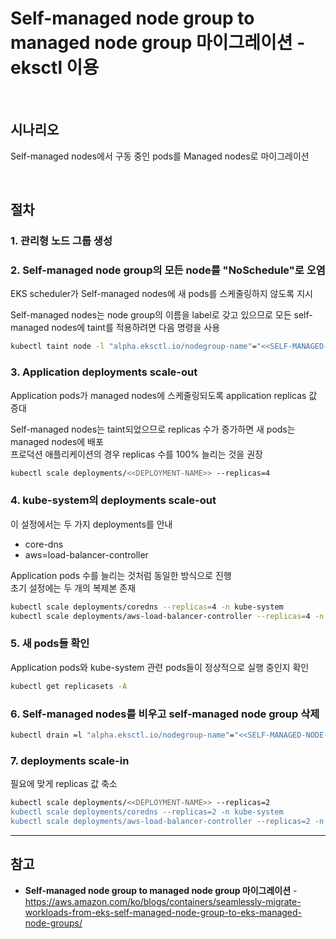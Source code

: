 # Self-managed node group to managed node group 마이그레이션 - eksctl 이용

<br>

## 시나리오
Self-managed nodes에서 구동 중인 pods를 Managed nodes로 마이그레이션  

<br>

## 절차
### 1. 관리형 노드 그룹 생성

### 2. Self-managed node group의 모든 node를 "NoSchedule"로 오염
EKS scheduler가 Self-managed nodes에 새 pods를 스케줄링하지 않도록 지시

Self-managed nodes는 node group의 이름을 label로 갖고 있으므로 모든 self-managed nodes에 taint를 적용하려면 다음 명령을 사용  
```bash
kubectl taint node -l "alpha.eksctl.io/nodegroup-name"="<<SELF-MANAGED-NODE-GROUP-NAME>>" key=value:NoSchedule
```

### 3. Application deployments scale-out
Application pods가 managed nodes에 스케줄링되도록 application replicas 값 증대

Self-managed nodes는 taint되었으므로 replicas 수가 증가하면 새 pods는 managed nodes에 배포  
프로덕션 애플리케이션의 경우 replicas 수를 100% 늘리는 것을 권장

```bash
kubectl scale deployments/<<DEPLOYMENT-NAME>> --replicas=4
```

### 4. kube-system의 deployments scale-out
이 설정에서는 두 가지 deployments를 안내
- core-dns
- aws=load-balancer-controller

Application pods 수를 늘리는 것처럼 동일한 방식으로 진행  
초기 설정에는 두 개의 복제본 존재

```bash
kubectl scale deployments/coredns --replicas=4 -n kube-system
kubectl scale deployments/aws-load-balancer-controller --replicas=4 -n kube-system
```

### 5. 새 pods들 확인
Application pods와 kube-system 관련 pods들이 정상적으로 실행 중인지 확인

```bash
kubectl get replicasets -A
```

### 6. Self-managed nodes를 비우고 self-managed node group 삭제


```bash
kubectl drain =l "alpha.eksctl.io/nodegroup-name"="<<SELF-MANAGED-NODE-GROUP-NAME>>" --ignore-daemonsets --delete-emptydir-data
```

### 7. deployments scale-in
필요에 맞게 replicas 값 축소

```bash
kubectl scale deployments/<<DEPLOYMENT-NAME>> --replicas=2
kubectl scale deployments/coredns --replicas=2 -n kube-system
kubectl scale deployments/aws-load-balancer-controller --replicas=2 -n kube-system
```

<hr>

## 참고
- **Self-managed node group to managed node group 마이그레이션** - https://aws.amazon.com/ko/blogs/containers/seamlessly-migrate-workloads-from-eks-self-managed-node-group-to-eks-managed-node-groups/
